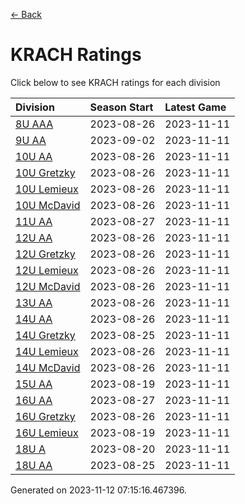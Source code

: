 [<- Back](../readme.md)
# KRACH Ratings
Click below to see KRACH ratings for each division

| Division | Season Start | Latest Game |
| :-- | :-- | :-- |
| [8U AAA](8U-AAA-ratings.md) | 2023-08-26 | 2023-11-11 |
| [9U AA](9U-AA-ratings.md) | 2023-09-02 | 2023-11-11 |
| [10U AA](10U-AA-ratings.md) | 2023-08-26 | 2023-11-11 |
| [10U Gretzky](10U-Gretzky-ratings.md) | 2023-08-26 | 2023-11-11 |
| [10U Lemieux](10U-Lemieux-ratings.md) | 2023-08-26 | 2023-11-11 |
| [10U McDavid](10U-McDavid-ratings.md) | 2023-08-26 | 2023-11-11 |
| [11U AA](11U-AA-ratings.md) | 2023-08-27 | 2023-11-11 |
| [12U AA](12U-AA-ratings.md) | 2023-08-26 | 2023-11-11 |
| [12U Gretzky](12U-Gretzky-ratings.md) | 2023-08-26 | 2023-11-11 |
| [12U Lemieux](12U-Lemieux-ratings.md) | 2023-08-26 | 2023-11-11 |
| [12U McDavid](12U-McDavid-ratings.md) | 2023-08-26 | 2023-11-11 |
| [13U AA](13U-AA-ratings.md) | 2023-08-26 | 2023-11-11 |
| [14U AA](14U-AA-ratings.md) | 2023-08-26 | 2023-11-11 |
| [14U Gretzky](14U-Gretzky-ratings.md) | 2023-08-25 | 2023-11-11 |
| [14U Lemieux](14U-Lemieux-ratings.md) | 2023-08-26 | 2023-11-11 |
| [14U McDavid](14U-McDavid-ratings.md) | 2023-08-26 | 2023-11-11 |
| [15U AA](15U-AA-ratings.md) | 2023-08-19 | 2023-11-11 |
| [16U AA](16U-AA-ratings.md) | 2023-08-27 | 2023-11-11 |
| [16U Gretzky](16U-Gretzky-ratings.md) | 2023-08-26 | 2023-11-11 |
| [16U Lemieux](16U-Lemieux-ratings.md) | 2023-08-19 | 2023-11-11 |
| [18U A](18U-A-ratings.md) | 2023-08-20 | 2023-11-11 |
| [18U AA](18U-AA-ratings.md) | 2023-08-25 | 2023-11-11 |

Generated on 2023-11-12 07:15:16.467396.
